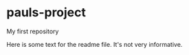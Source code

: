 pauls-project
=============

My first repository

Here is some text for the readme file.  It's not very informative.
